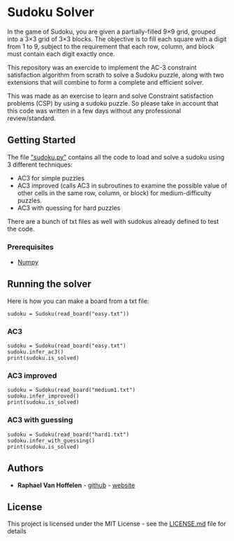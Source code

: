 # Sudoku Solver

In the game of Sudoku, you are given a partially-filled 9×9 grid, grouped into a 3×3 grid of 3×3 blocks. The objective is to fill each square with a digit from 1 to 9, subject to the requirement that each row, column, and block must contain each digit exactly once.

This repository was an exercide to implement the AC-3 constraint satisfaction algorithm from scrath to solve a Sudoku puzzle, along with two extensions that will combine to form a complete and efficient solver.

This was made as an exercise to learn and solve Constraint satisfaction problems (CSP) by using a sudoku puzzle. So please take in account that this code was written in a few days without any professional review/standard.

## Getting Started

The file ["sudoku.py"](sudoku.py) contains all the code to load and solve a sudoku using 3 different techniques:

- AC3 for simple puzzles
- AC3 improved (calls AC3 in subroutines to examine the possible value of other cells in the same row, column, or block) for medium-difficulty puzzles.
- AC3 with quessing for hard puzzles

There are a bunch of txt files as well with sudokus already defined to test the code.

### Prerequisites

- [Numpy](https://numpy.org/)

## Running the solver

Here is how you can make a board from a txt file:

```[python]
sudoku = Sudoku(read_board("easy.txt"))
```

### AC3

```[python]
sudoku = Sudoku(read_board("easy.txt")
sudoku.infer_ac3()
print(sudoku.is_solved)
```

### AC3 improved

```[python]
sudoku = Sudoku(read_board("medium1.txt")
sudoku.infer_improved()
print(sudoku.is_solved)
```

### AC3 with guessing

```[python]
sudoku = Sudoku(read_board("hard1.txt")
sudoku.infer_with_guessing()
print(sudoku.is_solved)
```

## Authors

- **Raphael Van Hoffelen** - [github](https://github.com/dskart) - [website](https://www.raphaelvanhoffelen.com/)

## License

This project is licensed under the MIT License - see the [LICENSE.md](LICENSE.md) file for details
